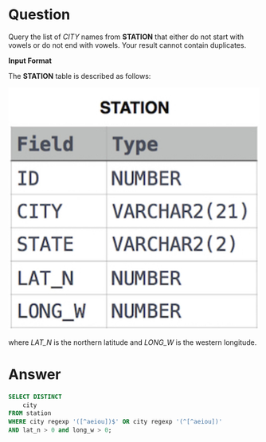 # Question

Query the list of *CITY* names from **STATION** that either do not start with vowels or do not end with vowels. Your result cannot contain duplicates.

**Input Format**

The **STATION** table is described as follows:


![Untitled](../../../../image/HackerRank/Weather_Observation_Station_11/image.jpg)

where *LAT_N* is the northern latitude and *LONG_W* is the western longitude.

# Answer

```sql
SELECT DISTINCT
    city
FROM station
WHERE city regexp '([^aeiou])$' OR city regexp '(^[^aeiou])'
AND lat_n > 0 and long_w > 0;
```